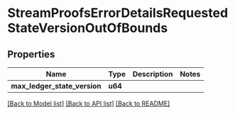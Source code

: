 # StreamProofsErrorDetailsRequestedStateVersionOutOfBounds

## Properties

Name | Type | Description | Notes
------------ | ------------- | ------------- | -------------
**max_ledger_state_version** | **u64** |  | 

[[Back to Model list]](../README.md#documentation-for-models) [[Back to API list]](../README.md#documentation-for-api-endpoints) [[Back to README]](../README.md)


